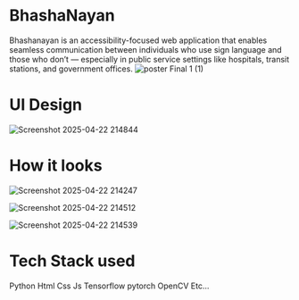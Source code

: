 # BhashaNayan
Bhashanayan is an accessibility-focused web application that enables seamless communication between individuals who use sign language and those who don’t — especially in public service settings like hospitals, transit stations, and government offices.
![poster Final 1  (1)](https://github.com/user-attachments/assets/23f8b7ef-d5c1-445f-9550-cf1c9da1076d)





# UI Design
![Screenshot 2025-04-22 214844](https://github.com/user-attachments/assets/d6d54d09-29cf-466a-87ee-8ca20847ac7b)

# How it looks

![Screenshot 2025-04-22 214247](https://github.com/user-attachments/assets/825794a9-c335-4efd-befd-e7b9d723367e)

![Screenshot 2025-04-22 214512](https://github.com/user-attachments/assets/e7a7b560-ef75-4d0a-94e6-58829169027e)

![Screenshot 2025-04-22 214539](https://github.com/user-attachments/assets/7ed4f7c1-5e2b-4591-a2a8-71f5fa4ad5a3)

# Tech Stack used

Python
Html
Css
Js
Tensorflow
pytorch
OpenCV
Etc...
